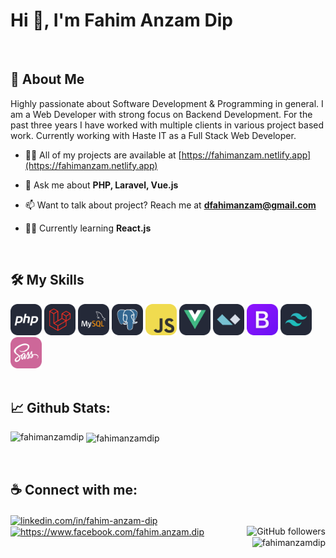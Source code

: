 <h1 align="left">Hi 👋, I'm Fahim Anzam Dip</h1>

<br>

<h2>🚀 About Me</h2>
<p align="left">Highly passionate about Software Development & Programming in general. I am a Web Developer with strong focus on Backend Development. For the past three years I have worked with multiple clients in various project based work. Currently working with Haste IT as a Full Stack Web Developer.</p>


- 👨‍💻 All of my projects are available at [https://fahimanzam.netlify.app](https://fahimanzam.netlify.app)

- 💬 Ask me about **PHP, Laravel, Vue.js**

- 📫 Want to talk about project? Reach me at **dfahimanzam@gmail.com**

- ✍🏻 Currently learning **React.js**

<br>

<h2 align="left">🛠️ My Skills</h2>
<a href="https://www.php.net/" target="_blank"><img width="50" src="https://github.com/tandpfun/skill-icons/blob/main/icons/PHP-Dark.svg" alt="Php"></a>
<a href="https://laravel.com/" target="_blank"><img width="50" src="https://github.com/tandpfun/skill-icons/blob/main/icons/Laravel-Dark.svg" alt="Laravel"></a>
<a href="https://www.mysql.com/" target="_blank"><img width="50" src="https://github.com/tandpfun/skill-icons/blob/main/icons/MySQL-Dark.svg" alt="Mysql"></a>
<a href="https://www.postgresql.org/" target="_blank"><img width="50" src="https://github.com/tandpfun/skill-icons/blob/main/icons/PostgreSQL-Dark.svg" alt="Postgre"></a>
<a href="https://developer.mozilla.org/en-US/docs/Web/JavaScript" target="_blank"><img width="50" src="https://github.com/tandpfun/skill-icons/blob/main/icons/JavaScript.svg" alt="Javascript"></a>
<a href="https://vuejs.org/" target="_blank"><img width="50" src="https://github.com/tandpfun/skill-icons/blob/main/icons/VueJS-Dark.svg" alt="Vue.js"></a>
<a href="https://alpinejs.dev/" target="_blank"><img width="50" src="https://github.com/tandpfun/skill-icons/blob/main/icons/AlpineJS-Dark.svg" alt="AlpineJS"></a>
<a href="https://getbootstrap.com/" target="_blank"><img width="50" src="https://github.com/tandpfun/skill-icons/blob/main/icons/Bootstrap.svg" alt="Bootstrap"></a>
<a href="https://tailwindcss.com/" target="_blank"><img width="50" src="https://github.com/tandpfun/skill-icons/blob/main/icons/TailwindCSS-Dark.svg" alt="TailwindCSS"></a>
<a href="https://sass-lang.com/" target="_blank"><img width="50" src="https://github.com/tandpfun/skill-icons/blob/main/icons/Sass.svg" alt="Sass"></a>

<br>
<br>

<h2 align="left">📈 Github Stats:</h3>
<p>
   <img align="left" src="https://github-readme-stats.vercel.app/api/top-langs?username=fahimanzamdip&show_icons=true&locale=en&layout=compact" alt="fahimanzamdip" />
</p>
<p>
   &nbsp;<img align="center" src="https://github-readme-stats.vercel.app/api?username=fahimanzamdip&show_icons=true&locale=en" alt="fahimanzamdip" />
</p>

<br>

<h2 align="left">☕ Connect with me:</h2>
<div id="badges">
   <a align="left" href="https://linkedin.com/in/linkedin.com/in/fahim-anzam-dip" target="blank">
      <img align="center" src="https://raw.githubusercontent.com/rahuldkjain/github-profile-readme-generator/master/src/images/icons/Social/linked-in-alt.svg" alt="linkedin.com/in/fahim-anzam-dip" height="30" width="40" />
   </a>
   <a align="left" href="https://fb.com/https://www.facebook.com/fahim.anzam.dip" target="blank">
      <img align="center" src="https://raw.githubusercontent.com/rahuldkjain/github-profile-readme-generator/master/src/images/icons/Social/facebook.svg" alt="https://www.facebook.com/fahim.anzam.dip" height="30" width="40" />
   </a>
   <img align="right" alt="GitHub followers" src="https://img.shields.io/github/followers/fahimanzamdip">
   <img align="right" src="https://komarev.com/ghpvc/?username=fahimanzamdip&label=Profile%20views&color=0e75b6&style=flat" alt="fahimanzamdip" />
</div>
